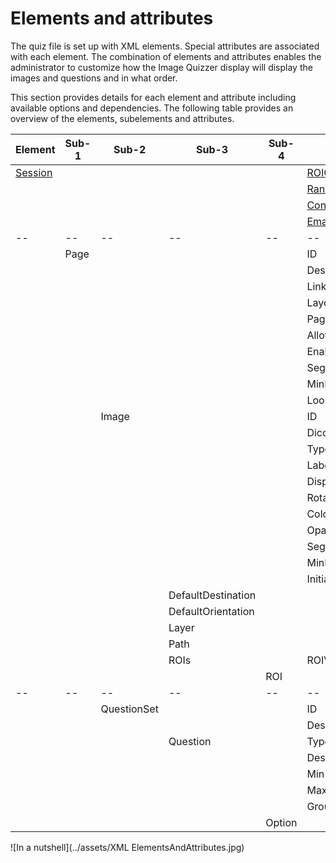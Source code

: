 # Elements and attributes

The quiz file is set up with XML elements. Special attributes are associated with 
each element. The combination of elements and attributes enables the administrator to customize
how the Image Quizzer display will display the images and questions and in what order.

This section provides details for each element and attribute including available options and dependencies.
The following table provides an overview of the elements, subelements and attributes.


|Element|Sub-1|Sub-2|Sub-3|Sub-4|Attribute|
|--|--|--|--|--|--|
|[Session](session/index.md)|||||[ROIColorFIle](session/roi_colorfile.md)|
||||||[RandomizePageGroups](session/randomize_page_groups.md)|
||||||[ContourVisibility](session/contour_visibility.md)|
||||||[EmailResultsTo](session/email.md)|
|--|--|--|--|--|--|
||Page||||ID|
||||||Descriptor|
||||||LinkViews|
||||||Layout|
||||||PageGroup|
||||||AllowMultipleResponse|
||||||EnableSegmentEditor|
||||||SegmentRequiredOnAnyImage|
||||||MinMarkupLinesRequiredOnAnyImage|
||||||Loop|
|||Image|||ID|
||||||DicomRead|
||||||Type|
||||||LabelMapID|
||||||DisplayLabelMapID|
||||||RotateToAcquisition|
||||||ColorTable|
||||||Opacity|
||||||SegmentRequired|
||||||MinMarkupLinesRequired|
||||||InitialSliceOffset|
||||DefaultDestination|||
||||DefaultOrientation|||
||||Layer|||
||||Path|||
||||ROIs||ROIVisibilityCode|
|||||ROI||
|--|--|--|--|--|--|
|||QuestionSet|||ID|
||||||Descriptor|
||||Question||Type|
||||||Descriptor|
||||||Min|
||||||Max|
||||||GroupLayout|
|||||Option||






![In a nutshell](../assets/XML ElementsAndAttributes.jpg)